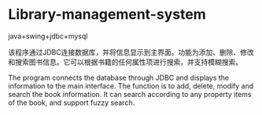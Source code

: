 # Library-management-system
java+swing+jdbc+mysql

该程序通过JDBC连接数据库，并将信息显示到主界面。功能为添加、删除、修改和搜索图书信息。它可以根据书籍的任何属性项进行搜索，并支持模糊搜索。

The program connects the database through JDBC and displays the information to the main interface. 
The function is to add, delete, modify and search the book information.
It can search according to any property items of the book, and support fuzzy search.
